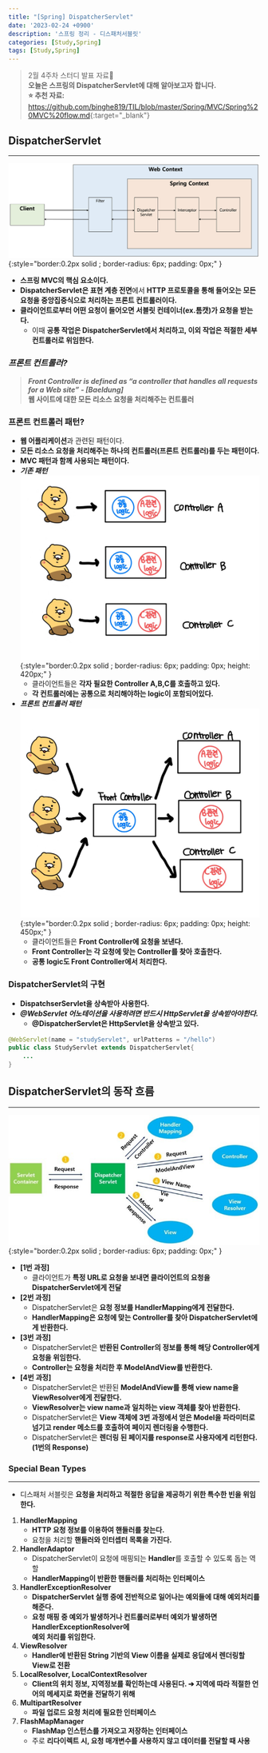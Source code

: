 ```yaml
---
title: "[Spring] DispatcherServlet"
date: '2023-02-24 +0900'
description: '스프링 정리 - 디스패처서블릿'
categories: [Study,Spring]
tags: [Study,Spring]
---
```


> 2월 4주차 스터디 발표 자료📖                  
> **오늘은 스프링의 DispatcherServlet에 대해 알아보고자 합니다.**    
> **⭐ 추천 자료:** <https://github.com/binghe819/TIL/blob/master/Spring/MVC/Spring%20MVC%20flow.md>{:target="_blank"}           

## **DispatcherServlet** ##
---
![처리 순서](/assets/img/client-process.png){:style="border:0.2px solid ; border-radius: 6px; padding: 0px;" }
- **스프링 MVC의 핵심 요소이다.**
- **DispatcherServlet은 표현 계층 전면**에서 **HTTP 프로토콜을 통해 들어오는 모든 요청을 중앙집중식으로 처리하는 프론트 컨트롤러이다.**
- **클라이언트로부터 어떤 요청이 들어오면 서블릿 컨테이너(ex.톰캣)가 요청을 받는다.**
    - 이때 **공통 작업은 DispatcherServlet에서 처리하고, 이외 작업은 적절한 세부 컨트롤러로 위임한다.**

### ***프론트 컨트롤러?*** ###
> ***Front Controller is defined as “a controller that handles all requests for a Web site” - [Baeldung]***         
**웹 사이트에 대한 모든 리소스 요청을 처리해주는 컨트롤러**

### **프론트 컨트롤러 패턴?** ###
- **웹 어플리케이션**과 관련된 패턴이다.
- **모든 리소스 요청을 처리해주는 하나의 컨트롤러(프론트 컨트롤러)를 두는 패턴이다.**
- **MVC 패턴과 함께 사용되는 패턴이다.**
- ***기존 패턴***           
    ![기존 패턴](/assets/img/%EA%B8%B0%EC%A1%B4%ED%8C%A8%ED%84%B4.jpg){:style="border:0.2px solid ; border-radius: 6px; padding: 0px; height: 420px;" }
    - 클라이언트들은 **각자 필요한 Controller A,B,C를 호출하고 있다.**
    - **각 컨트롤러에는 공통으로 처리해야하는 logic이 포함되어있다.**
- ***프론트 컨트롤러 패턴***           
    ![프론트 컨트롤러 패턴](/assets/img/front-controller.jpg){:style="border:0.2px solid ; border-radius: 6px; padding: 0px; height: 450px;" }
    - 클라이언트들은 **Front Controller에 요청을 보낸다.**
    - **Front Controller는 각 요청에 맞는 Controller를 찾아 호출한다.**
    - **공통 logic도 Front Controller에서 처리한다.**

### **DispatcherServlet의 구현** ###
- **DispatchserServlet을 상속받아 사용한다.**
- ***@WebServlet 어노테이션을 사용하려면 반드시 HttpServlet을 상속받아야한다.***
    - **@DispatcherServlet은 HttpServlet을 상속받고 있다.**

```java
@WebServlet(name = "studyServlet", urlPatterns = "/hello")
public class StudyServlet extends DispatcherServlet{
    ...
}
```

## **DispatcherServlet의 동작 흐름** ##
---
![디스패처 서블릿 동작 흐름](/assets/img/dispatcher-servlet.jpg){:style="border:0.2px solid ; border-radius: 6px; padding: 0px;" }
- **[1번 과정]**
    - 클라이언트가 **특정 URL로 요청을 보내면 클라이언트의 요청을 DispatcherServlet에게 전달**
- **[2번 과정]**
    - DispatcherServlet은 **요청 정보를 HandlerMapping에게 전달한다.**
    - **HandlerMapping은 요청에 맞는 Controller를 찾아 DispatcherServlet에게 반환한다.**
- **[3번 과정]**
    - DispatcherServlet은 **반환된 Controller의 정보를 통해 해당 Controller에게 요청을 위임한다.**
    - **Controller는 요청을 처리한 후 ModelAndView를 반환한다.**
- **[4번 과정]**
    - DispatcherServlet은 반환된 **ModelAndView를 통해 view name을 ViewResolver에게 전달한다.**
    - **ViewResolver는 view name과 일치하는 view 객체를 찾아 반환한다.**
    - DispatcherServlet은 **View 객체에 3번 과정에서 얻은 Model을 파라미터로 넘기고 render 메소드를 호출하여 페이지 렌더링을 수행한다.**
    - DispatcherServlet은 **렌더링 된 페이지를 response로 사용자에게 리턴한다. (1번의 Response)**

### **Special Bean Types** ###
---
- 디스패처 서블릿은 **요청을 처리하고 적절한 응답을 제공하기 위한 특수한 빈을 위임한다.**

1. **HandlerMapping**
    - **HTTP 요청 정보를 이용하여 핸들러를 찾는다.**
    - 요청을 처리할 **핸들러와 인터셉터 목록을 가진다.**          
2. **HandlerAdaptor**
    - DispatcherServlet이 요청에 매핑되는 **Handler**를 호출할 수 있도록 돕는 역할
    - **HandlerMapping이 반환한 핸들러를 처리하는 인터페이스** 
3. **HandlerExceptionResolver**               
    - **DispatcherServlet 실행 중에 전반적으로 일어나는 예외들에 대해 예외처리를 해준다.**
    - **요청 매핑 중 예외가 발생하거나 컨트롤러로부터 예외가 발생하면 HandlerExceptionResolver에**          
    **예외 처리를 위임한다.**
4. **ViewResolver**               
    - **Handler에 반환된 String 기반의 View 이름을 실제로 응답에서 렌더링할 View로 전환**
5. **LocalResolver, LocalContextResolver**
    - **Client의 위치 정보, 지역정보를 확인하는데 사용된다. ➔ 지역에 따라 적절한 언어의 메세지로 화면을  전달하기 위해**
6. **MultipartResolver**
    - **파일 업로드 요청 처리에 필요한 인터페이스**
7. **FlashMapManager**
    - **FlashMap 인스턴스를 가져오고 저장하는 인터페이스**
    - 주로 **리다이렉트 시, 요청 매개변수를 사용하지 않고 데이터를 전달할 때 사용** 
    
